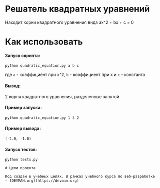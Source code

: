 # Решатель квадратных уравнений

Находит корни квадратного уравнения вида ax^2 + bx + c = 0

# Как использовать

#### Запуск скрипта:
```
python quadratic_equation.py a b c  
```
где `a` - коэффициент при x^2, `b` - коэффициент при x и `c` - константа 
 
#### Вывод:
 2 корня квадратного уравнения, разделенные запятой

#### Пример запуска:
```
python quadratic_equation.py 1 3 2
```
#### Пример вывода:
```
(-2.0, -1.0)
```

#### Запуск тестов:
```
python tests.py

# Цели проекта

Код создан в учебных целях. В рамках учебного курса по веб-разработке ― [DEVMAN.org](https://devman.org)
